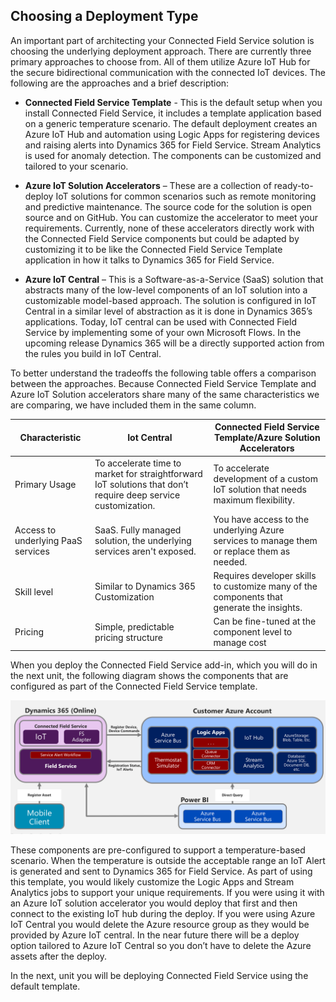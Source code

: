 ## Choosing a Deployment Type

An important part of architecting your Connected Field Service solution is choosing the underlying deployment approach.  There are currently three primary approaches to choose from.  All of them utilize Azure IoT Hub for the secure bidirectional communication with the connected IoT devices.  The following are the approaches and a brief description:

-	**Connected Field Service Template** - This is the default setup when you install Connected Field Service, it includes a template application based on a generic temperature scenario.  The default deployment creates an Azure IoT Hub and automation using Logic Apps for registering devices and raising alerts into Dynamics 365 for Field Service.  Stream Analytics is used for anomaly detection. The components can be customized and tailored to your scenario.

-	**Azure IoT Solution Accelerators** – These are a collection of ready-to-deploy IoT solutions for common scenarios such as remote monitoring and predictive maintenance.  The source code for the solution is open source and on GitHub.  You can customize the accelerator to meet your requirements.  Currently, none of these accelerators directly work with the Connected Field Service components but could be adapted by customizing it to be like the Connected Field Service Template application in how it talks to Dynamics 365 for Field Service.

-	**Azure IoT Central** – This is a Software-as-a-Service (SaaS) solution that abstracts many of the low-level components of an IoT solution into a customizable model-based approach.  The solution is configured in IoT Central in a similar level of abstraction as it is done in Dynamics 365’s applications.  Today, IoT central can be used with Connected Field Service by implementing some of your own Microsoft Flows.  In the upcoming release Dynamics 365 will be a directly supported action from the rules you build in IoT Central. 

To better understand the tradeoffs the following table offers a comparison between the approaches.  Because Connected Field Service Template and Azure IoT Solution accelerators share many of the same characteristics we are comparing, we have included them in the same column.

<table>
    <thead>
        <tr>
            <th>
                Characteristic
            </th>
            <th>
                Iot Central
            </th>
			<th>
				Connected Field Service Template/Azure Solution Accelerators
			</th>
        </tr>
   </thead>
    <tbody>
        <tr>
            <td>Primary Usage</td>
            <td>
                To accelerate time to market for straightforward IoT solutions that don’t require deep service customization.
            </td>
			<td>To accelerate development of a custom IoT solution that needs maximum flexibility.
			</td>
        </tr>
        <tr>
            <td>Access to underlying PaaS services</td>
            <td>SaaS. Fully managed solution, the underlying services aren't exposed.</td>
			<td>You have access to the underlying Azure services to manage them or replace them as needed.</td>
        </tr>
        <tr>
            <td>Skill level</td>
            <td>
                Similar to Dynamics 365 Customization
            </td>
			<td>Requires developer skills to customize many of the components that generate the insights.</td>
        </tr>
        <tr>
            <td>Pricing</td>
            <td>Simple, predictable pricing structure</td>
			<td>Can be fine-tuned at the component level to manage cost</td>
        </tr>
            
  </tbody>      
   
</table>

When you deploy the Connected Field Service add-in, which you will do in the next unit, the following diagram shows the components that are configured as part of the Connected Field Service template.

![Connected Field Service Components](../media/1-gs-unit2.png)

These components are pre-configured to support a temperature-based scenario.  When the temperature is outside the acceptable range an IoT Alert is generated and sent to Dynamics 365 for Field Service.  As part of using this template, you would likely customize the Logic Apps and Stream Analytics jobs to support your unique requirements.  If you were using it with an Azure IoT solution accelerator you would deploy that first and then connect to the existing IoT hub during the deploy.  If you were using Azure IoT Central you would delete the Azure resource group as they would be provided by Azure IoT central.  In the near future there will be a deploy option tailored to Azure IoT Central so you don’t have to delete the Azure assets after the deploy.

In the next, unit you will be deploying Connected Field Service using the default template.
